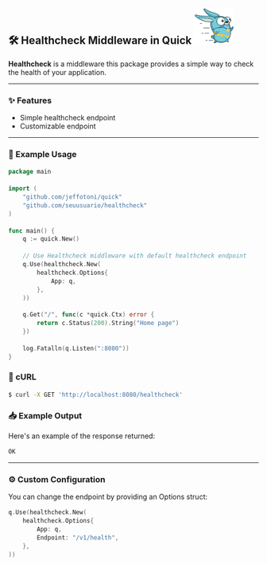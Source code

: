 ## 🛠️ Healthcheck Middleware in Quick ![Quick Logo](/quick.png)

**Healthcheck** is a middleware this package provides a simple way to check the health of your application.

---
### ✨ Features

- Simple healthcheck endpoint
- Customizable endpoint

---
### 🧩 Example Usage
```go
package main

import (
	"github.com/jeffotoni/quick"
	"github.com/seuusuario/healthcheck"
)

func main() {
	q := quick.New()

	// Use Healthcheck middleware with default healthcheck endpoint
	q.Use(healthcheck.New(
		healthcheck.Options{
			App: q,
		},
	))

	q.Get("/", func(c *quick.Ctx) error {
		return c.Status(200).String("Home page")
	})

	log.Fatalln(q.Listen(":8080"))
}
```
### 📌 cURL
```bash
$ curl -X GET 'http://localhost:8080/healthcheck'
```

### 📥 Example Output

Here's an example of the response returned:

```sh
OK
```

---
### ⚙️ Custom Configuration

You can change the endpoint by providing an Options struct:

```go
q.Use(healthcheck.New(
	healthcheck.Options{
		App: q,
		Endpoint: "/v1/health",
	},
))
```

